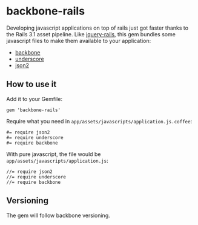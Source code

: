 # backbone-rails

Developing javascript applications on top of rails just got faster thanks to the Rails 3.1 asset pipeline.
Like [jquery-rails](https://github.com/indirect/jquery-rails/), this gem bundles some javascript files to make them available to your application:

* [backbone](https://documentcloud.github.com/backbone)
* [underscore](https://documentcloud.github.com/underscore)
* [json2](https://github.com/douglascrockford/JSON-js)

## How to use it

Add it to your Gemfile:

    gem 'backbone-rails'

Require what you need in `app/assets/javascripts/application.js.coffee`:

    #= require json2
    #= require underscore
    #= require backbone
    
With pure javascript, the file would be `app/assets/javascripts/application.js`:

    //= require json2
    //= require underscore
    //= require backbone

## Versioning

The gem will follow backbone versioning.
